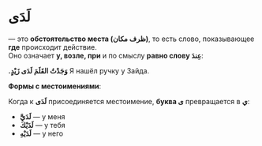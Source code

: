 ﻿# لَدَى

— это **обстоятельство места (ظرف مكان)**, то есть слово, показывающее **где** происходит действие.  
Оно означает **у, возле, при** и по смыслу **равно слову عِندَ**:

 **.وَجَدْتُ القَلَمَ لَدَى زَيْدٍ**
 Я нашёл ручку у Зайда.


**Формы с местоимениями**:

Когда к **لَدَى** присоединяется местоимение, **буква ى** превращается в **ي**:

- **لَدَيَّ** — у меня  
- **لَدَيْكَ** — у тебя  
- **لَدَيْهِ** — у него

